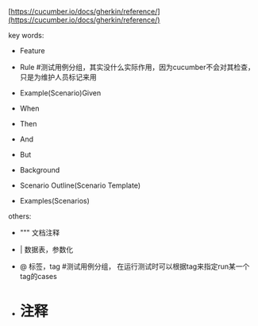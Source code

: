 [https://cucumber.io/docs/gherkin/reference/](https://cucumber.io/docs/gherkin/reference/)

key words:

- Feature

- Rule   #测试用例分组，其实没什么实际作用，因为cucumber不会对其检查，只是为维护人员标记来用

- Example(Scenario)Given

- When

- Then

- And

- But

- Background

- Scenario Outline(Scenario Template)

- Examples(Scenarios)

others:

- """ 文档注释

- | 数据表，参数化

- @ 标签，tag #测试用例分组， 在运行测试时可以根据tag来指定run某一个tag的cases

- # 注释